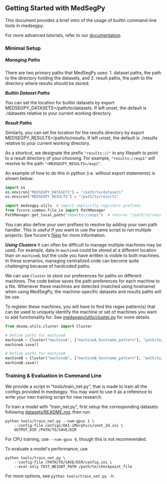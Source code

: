 ## Getting Started with MedSegPy

This document provides a brief intro of the usage of builtin command-line tools in medsegpy.

For more advanced tutorials, refer to our [documentation](https://ad12.github.io/MedSegPy/_build/html/index.html).


### Minimal Setup
##### Managing Paths
There are two primary paths that MedSegPy uses: 1. dataset paths,
the path to the directory holding the datasets, and 2. result paths,
the path to the directory where results should be stored.

***Builtin Dataset Paths***

You can set the location for builtin datasets by
export MEDSEGPY_DATASETS=/path/to/datasets. If left unset, the default
is ./datasets relative to your current working directory.

***Result Paths***

Similarly, you can set the location for the results directory by
export MEDSEGPY_RESULTS=/path/to/results. If left unset, the default
is ./results relative to your current working directory.

As a shortcut, we designate the prefix `"results://"`
in any filepath to point to a result directory of your choosing.
For example, `"results://exp1"` will resolve to the path
`"<MEDSEGPY_RESULTS>/exp1"`.

An example of how to do this in python (i.e. without export statements) is shown below:

```python
import os
os.environ["MEDSEGPY_DATASETS"] = "/path/to/datasets"
os.environ["MEDSEGPY_RESULTS"] = "/path/to/results"

import medsegpy.utils  # import implicitly registers prefixes
from fvcore.common.file_io import PathManager
PathManager.get_local_path("results://exp1")  # returns "/path/to/results/exp1"
```

You can also define your own prefixes to resolve by adding your own path handler.
This is useful if you want to use the same script to run multiple projects. See fvcore's
[fileio](https://github.com/facebookresearch/fvcore/blob/master/fvcore/common/file_io.py)
for more information.

***Using Clusters***
It can often be difficult to manage multiple machines may be used.
For example, data in `machineA` could be stored at a different location
than on `machineB`, but the code you have written is visible to both machines.
In these scenarios, managing centralized code can become quite challenging
because of hardcoded paths.

We can use `Cluster` to store our preferences for paths on different machines.
The code below saves the path preferences for each machine to a file.
Whenever these machines are detected (matched using hostname) when using MedSegPy,
the machine-specific datasets and results paths will be use.

To register these machines, you will have to find the regex pattern(s) that can be used
to uniquely identify the machine or set of machines you want to add functionality for.
See [medsegpy/utils/cluster.py](medsegpy/utils/cluster.py) for more details.

```python
from dosma.utils.cluster import Cluster

# Define paths for machineA
machineA = Cluster("machineA", ["machineA_hostname_pattern"], "path/to/machineA/datasets", "path/to/machineA/results")
machineA.save()

# Define paths for machineB
machineB = Cluster("machineB", ["machineB_hostname_pattern"], "path/to/machineB/datasets", "path/to/machineB/results")
machineB.save()
```


### Training & Evaluation in Command Line

We provide a script in "tools/train_net.py", that is made to train
all the configs provided in medsegpy.
You may want to use it as a reference to write your own training script for
new research.

To train a model with "train_net.py", first
setup the corresponding datasets following
[datasets/README.md](datasets/),
then run:
```
python tools/train_net.py --num-gpus 1 \
	--config-file configs/OAI-iMorphics/unet_2d.ini \
	OUTPUT_DIR /PATH/TO/SAVE/DIR
```

For CPU training, use `--num-gpus 0`, though this is not recommended.

To evaluate a model's performance, use
```
python tools/train_net.py \
	--config-file /PATH/TO/SAVE/DIR/config.ini \
	--eval-only TEST_WEIGHT_PATH /path/to/checkpoint_file
```
For more options, see `python tools/train_net.py -h`.
